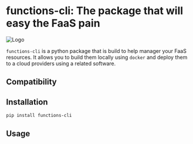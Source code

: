 # functions-cli: The package that will easy the FaaS pain

![Logo]()

`functions-cli` is a python package that is build to help manager your FaaS resources. It allows you to build them locally using `docker` and deploy them to a cloud providers using a related software. 

## Compatibility


## Installation

```console
pip install functions-cli
```

## Usage



